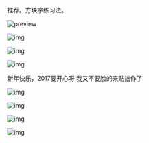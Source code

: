 推荐。方块字练习法。

![preview](https://pic3.zhimg.com/03ef758b05e579145f743ac69a6272d2_r.jpg)

![img](https://pic4.zhimg.com/50/3eb5681a295b30d77b2081d4535e5c5f_hd.jpg)

![img](https://pic2.zhimg.com/50/b1573df296d032aa66deb5e137796769_hd.jpg)

![img](https://pic3.zhimg.com/50/84a7880dbad605e7e85cbb0ba43660da_hd.jpg)

新年快乐，2017要开心呀
我又不要脸的来贴拙作了

![img](https://pic3.zhimg.com/50/v2-2a7d94eded7af3b6b43dcbb5ce8ef5fe_hd.jpg)

![img](https://pic3.zhimg.com/50/v2-846618953982cb8efe61b7115465a912_hd.jpg)

![img](https://pic3.zhimg.com/50/v2-cc7ba14fb04bc35edfe55c922fa28416_hd.jpg)



![img](https://pic3.zhimg.com/50/v2-7a7fcc6169c7c50bf95418d6e9701472_hd.jpg)